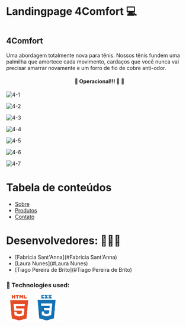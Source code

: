 
<h1>Landingpage 4Comfort 💻<h1>


<h2>4Comfort</h2>
                    <p>Uma abordagem totalmente nova para tênis. 
                        Nossos tênis fundem uma palmilha que amortece cada movimento,
                        cardaços que você nunca vai precisar amarrar novamente e um forro 
                        de fio de cobre anti-odor.
  
  
<h4 align="center"> 
	🚧  Operacional!!! 🚀  🚧
</h4>

![4-1](https://user-images.githubusercontent.com/81537288/115167975-c8872680-a08f-11eb-8967-4b288c5274de.png)

![4-2](https://user-images.githubusercontent.com/81537288/115168014-f5d3d480-a08f-11eb-8957-5686ce16450c.png)

![4-3](https://user-images.githubusercontent.com/81537288/115168074-1ef46500-a090-11eb-8556-52a68b580931.png)

![4-4](https://user-images.githubusercontent.com/81537288/115168075-1ef46500-a090-11eb-986e-87a216e769e8.png)

![4-5](https://user-images.githubusercontent.com/81537288/115168076-1f8cfb80-a090-11eb-8161-c1aa88fbbdad.png)

![4-6](https://user-images.githubusercontent.com/81537288/115168077-1f8cfb80-a090-11eb-8854-5de48944a3c8.png)

![4-7](https://user-images.githubusercontent.com/81537288/115168072-1e5bce80-a090-11eb-86e3-a95cda079fb8.png)

Tabela de conteúdos
=================
<!--ts-->
   * [Sobre](#Sobre)
   * [Produtos](#Produtos)
   * [Contato](#Contato)
<!--te-->

Desenvolvedores: 👩👩👨
=================
<!--ts-->
   * [Fabricia Sant'Anna](#Fabricia Sant'Anna)
   * [Laura Nunes](#Laura Nunes)
   * [Tiago Pereira de Brito](#Tiago Pereira de Brito)
<!--te-->


<h3>🚀 Technologies used:</h3>
<img src="https://github.com/devicons/devicon/raw/master/icons/html5/html5-plain-wordmark.svg" alt="html5" width="70" height="70" style="max-width:100%;">

<img src="https://github.com/devicons/devicon/raw/master/icons/css3/css3-plain-wordmark.svg" alt="css3" width="70" height="70" style="max-width:100%;">
